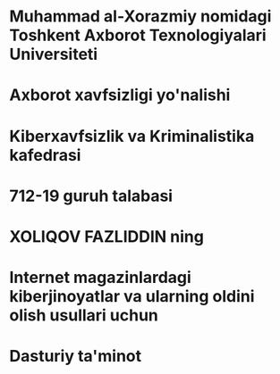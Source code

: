 # Muhammad al-Xorazmiy nomidagi Toshkent Axborot Texnologiyalari Universiteti
# Axborot xavfsizligi yo'nalishi
# Kiberxavfsizlik va Kriminalistika kafedrasi
# 712-19 guruh talabasi
# XOLIQOV FAZLIDDIN ning 
# Internet magazinlardagi kiberjinoyatlar va ularning oldini olish usullari uchun
# Dasturiy ta'minot

